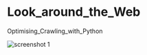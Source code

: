 # Look_around_the_Web
Optimising_Crawling_with_Python

![screenshot 1](https://cloud.githubusercontent.com/assets/20660088/19863818/b75f9a74-9fbb-11e6-9373-a69d01cb91f8.png)
